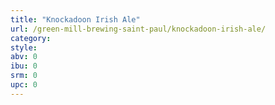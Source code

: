 ```yaml
---
title: "Knockadoon Irish Ale"
url: /green-mill-brewing-saint-paul/knockadoon-irish-ale/
category: 
style: 
abv: 0
ibu: 0
srm: 0
upc: 0
---
```


